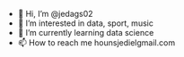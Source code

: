 - 👋 Hi, I’m @jedags02
- 👀 I’m interested in data, sport, music
- 🌱 I’m currently learning data science 
- 📫 How to reach me hounsjedielgmail.com

<!---
jedags02/jedags02 is a ✨ special ✨ repository because its `README.md` (this file) appears on your GitHub profile.
You can click the Preview link to take a look at your changes.
--->
